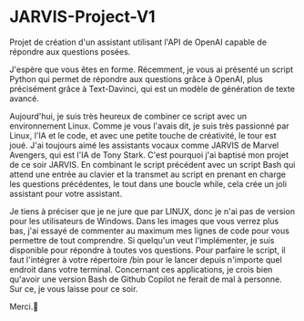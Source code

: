 # JARVIS-Project-V1
Projet de création d'un assistant utilisant l'API de OpenAI capable de répondre aux questions posées.

J'espère que vous êtes en forme. Récemment, je vous ai présenté un script Python qui permet de répondre aux questions grâce à OpenAI, plus précisément grâce à Text-Davinci, qui est un modèle de génération de texte avancé.

Aujourd'hui, je suis très heureux de combiner ce script avec un environnement Linux. Comme je vous l'avais dit, je suis très passionné par Linux, l'IA et le code, et avec une petite touche de créativité, le tour est joué.
J'ai toujours aimé les assistants vocaux comme JARVIS de Marvel Avengers, qui est l'IA de Tony Stark. C'est pourquoi j'ai baptisé mon projet de ce soir JARVIS. En combinant le script précédent avec un script Bash qui attend une entrée au clavier et la transmet au script en prenant en charge les questions précédentes, le tout dans une boucle while, cela crée un joli assistant pour votre assistant.

Je tiens à préciser que je ne jure que par LINUX, donc je n'ai pas de version pour les utilisateurs de Windows. Dans les images que vous verrez plus bas, j'ai essayé de commenter au maximum mes lignes de code pour vous permettre de tout comprendre. Si quelqu'un veut l'implémenter, je suis disponible pour répondre à toutes vos questions.
Pour parfaire le script, il faut l'intégrer à votre répertoire /bin pour le lancer depuis n'importe quel endroit dans votre terminal. Concernant ces applications, je crois bien qu'avoir une version Bash de Github Copilot ne ferait de mal à personne. Sur ce, je vous laisse pour ce soir.

Merci.🦾
